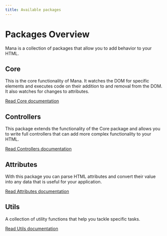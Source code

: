 ```yaml
---
title: Available packages
---
```


# Packages Overview

Mana is a collection of packages that allow you to add behavior to your HTML.

## Core

This is the core functionality of Mana. It watches the DOM for specific elements and executes code on their addition to and removal from the DOM. It also watches for changes to attributes.

[Read Core documentation](/packges/core/)

## Controllers

This package extends the functionality of the Core package and allows you to write full controllers that can add more complex functionality to your HTML.

[Read Controllers documentation](/packges/controllers/)

## Attributes

With this package you can parse HTML attributes and convert their value into any data that is useful for your application.

[Read Attributes documentation](/packges/attributes/)

## Utils

A collection of utility functions that help you tackle specific tasks.

[Read Utils documentation](/packages/utils/)